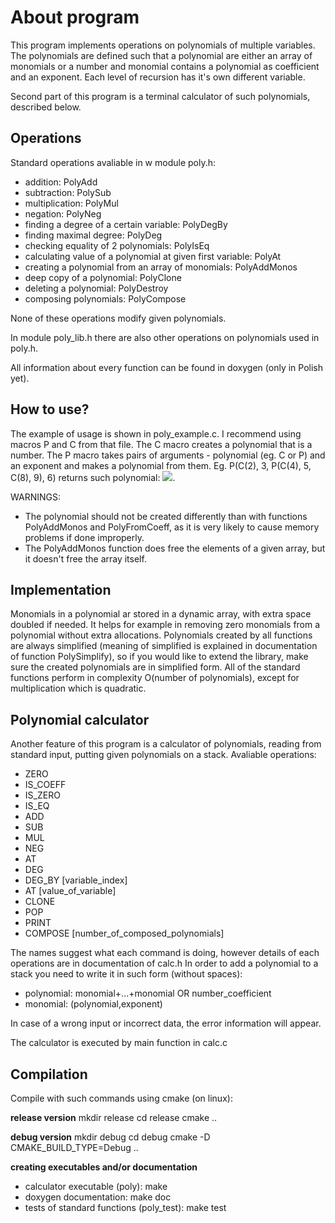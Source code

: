 # About program

This program implements operations on polynomials of multiple variables.
The polynomials are defined such that a polynomial are either an array of monomials or a number and monomial contains a polynomial as coefficient and an exponent.
Each level of recursion has it's own different variable. 

Second part of this program is a terminal calculator of such polynomials, described below.

## Operations

Standard operations avaliable in w module poly.h:
 - addition: PolyAdd
 - subtraction: PolySub
 - multiplication: PolyMul
 - negation: PolyNeg
 - finding a degree of a certain variable: PolyDegBy
 - finding maximal degree: PolyDeg
 - checking equality of 2 polynomials: PolyIsEq
 - calculating value of a polynomial at given first variable: PolyAt
 - creating a polynomial from an array of monomials: PolyAddMonos
 - deep copy of a polynomial: PolyClone
 - deleting a polynomial: PolyDestroy
 - composing polynomials: PolyCompose

None of these operations modify given polynomials.

In module poly_lib.h there are also other operations on polynomials used in poly.h.

All information about every function can be found in doxygen (only in Polish yet).

## How to use?

The example of usage is shown in poly_example.c.
I recommend using macros P and C from that file.
The C macro creates a polynomial that is a number.
The P macro takes pairs of arguments - polynomial (eg. C or P) and an exponent and makes a polynomial from them.
Eg. P(C(2), 3, P(C(4), 5, C(8), 9), 6) returns such polynomial: <img src="https://render.githubusercontent.com/render/math?math=2x_0^3 + (4x_1^5 + 8x_1^9)x_0^6">.

WARNINGS: 
- The polynomial should not be created differently than with functions PolyAddMonos and PolyFromCoeff, as it is very likely to cause memory problems if done improperly. 
- The PolyAddMonos function does free the elements of a given array, but it doesn't free the array itself.

## Implementation

Monomials in a polynomial ar stored in a dynamic array, with extra space doubled if needed.
It helps for example in removing zero monomials from a polynomial without extra allocations.
Polynomials created by all functions are always simplified (meaning of simplified is explained in documentation of function PolySimplify), 
so if you would like to extend the library, make sure the created polynomials are in simplified form. 
All of the standard functions perform in complexity O(number of polynomials), except for multiplication which is quadratic.

## Polynomial calculator
Another feature of this program is a calculator of polynomials, reading from standard input, putting given polynomials on a stack.
Avaliable operations:
- ZERO
- IS_COEFF
- IS_ZERO
- IS_EQ
- ADD
- SUB
- MUL
- NEG
- AT
- DEG
- DEG_BY [variable_index]
- AT [value_of_variable]
- CLONE
- POP
- PRINT
- COMPOSE [number_of_composed_polynomials]

The names suggest what each command is doing, however details of each operations are in documentation of calc.h
In order to add a polynomial to a stack you need to write it in such form (without spaces): 
- polynomial: monomial+...+monomial OR number_coefficient
- monomial: (polynomial,exponent)

In case of a wrong input or incorrect data, the error information will appear.

The calculator is executed by main function in calc.c

## Compilation
Compile with such commands using cmake (on linux):

**release version**
mkdir release
cd release
cmake ..

**debug version**
mkdir debug
cd debug
cmake -D CMAKE_BUILD_TYPE=Debug ..

**creating executables and/or documentation**
- calculator executable (poly): make
- doxygen documentation: make doc
- tests of standard functions (poly_test): make test 

